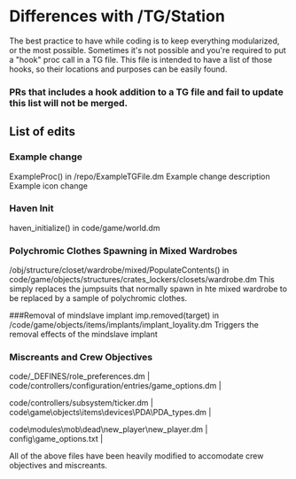 # Differences with /TG/Station

The best practice to have while coding is to keep everything modularized, or the most possible. Sometimes it's not possible and you're required to put a "hook" proc call in a TG file. This file is intended to have a list of those hooks, so their locations and purposes can be easily found.

### PRs that includes a hook addition to a TG file and fail to update this list will not be merged.

## List of edits

### Example change
ExampleProc() in /repo/ExampleTGFile.dm
Example change description
Example icon change

### Haven Init
haven_initialize() in code/game/world.dm

### Polychromic Clothes Spawning in Mixed Wardrobes
/obj/structure/closet/wardrobe/mixed/PopulateContents() in code/game/objects/structures/crates_lockers/closets/wardrobe.dm
This simply replaces the jumpsuits that normally spawn in hte mixed wardrobe to be replaced by a sample of polychromic clothes.

###Removal of mindslave implant
imp.removed(target) in /code/game/objects/items/implants/implant_loyality.dm
Triggers the removal effects of the mindslave implant

### Miscreants and Crew Objectives
code/_DEFINES/role_preferences.dm	|	code/controllers/configuration/entries/game_options.dm	|

code/controllers/subsystem/ticker.dm	|	code\game\objects\items\devices\PDA\PDA_types.dm	|

code\modules\mob\dead\new_player\new_player.dm	|	config\game_options.txt	|

All of the above files have been heavily modified to accomodate crew objectives and miscreants.